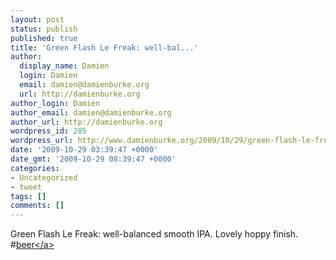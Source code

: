 ```yaml
---
layout: post
status: publish
published: true
title: 'Green Flash Le Freak: well-bal...'
author:
  display_name: Damien
  login: Damien
  email: damien@damienburke.org
  url: http://damienburke.org
author_login: Damien
author_email: damien@damienburke.org
author_url: http://damienburke.org
wordpress_id: 285
wordpress_url: http://www.damienburke.org/2009/10/29/green-flash-le-freak-well-bal/
date: '2009-10-29 03:39:47 +0000'
date_gmt: '2009-10-29 08:39:47 +0000'
categories:
- Uncategorized
- tweet
tags: []
comments: []
---
```

<p>Green Flash Le Freak: well-balanced smooth IPA. Lovely hoppy finish. #<a href="http:&#47;&#47;search.twitter.com&#47;search?q=%23beer" class="aktt_hashtag">beer<&#47;a></p>
